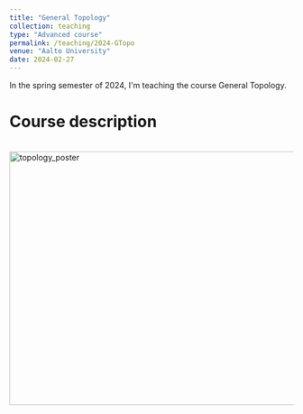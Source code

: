 ```yaml
---
title: "General Topology"
collection: teaching
type: "Advanced course"
permalink: /teaching/2024-GTopo
venue: "Aalto University"
date: 2024-02-27
---
```


In the spring semester of 2024, I'm teaching the course General Topology.

Course description
======

<br>
<img src="https://atkoski.fi/files/topoposter.png" alt="topology_poster" width=600 height=450> 
